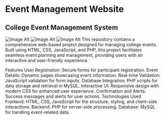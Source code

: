# Event Management Website

## College Event Management System

![Image Alt]([image_url](https://github.com/devray11/Event-Management-System/blob/cf9930010bbde09c3ebabb53c165bbcee7fdd6d1/Output-Image-1.png))
![Image Alt](https://github.com/devray11/Event-Management-System/blob/cf9930010bbde09c3ebabb53c165bbcee7fdd6d1/Output-Image-2.png)
![Image Alt]([image_url](https://github.com/devray11/Event-Management-System/blob/cf9930010bbde09c3ebabb53c165bbcee7fdd6d1/Output-Image-3.png))
This repository contains a comprehensive web-based project designed for managing college events. Built using HTML, CSS, JavaScript, and PHP, this project facilitates seamless event planning and management, providing users with an interactive and user-friendly experience.

Features
User Registration: Secure forms for participant registration.
Event Details: Dynamic pages showcasing event information.
Real-time Validation: JavaScript validation for form inputs.
Database Integration: PHP scripts for data storage and retrieval in MySQL.
Interactive UI: Responsive design with modern CSS for enhanced user experience.
Confirmation and Alerts: Success messages and alerts for user actions.
Technologies Used
Frontend: HTML, CSS, JavaScript for the structure, styling, and client-side interactions.
Backend: PHP for server-side processing.
Database: MySQL for handling event-related data.
